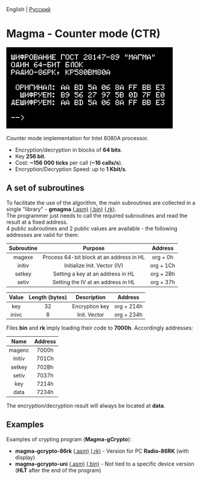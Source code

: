 English | [Русский](https://github.com/Bs0Dd/magma-8080/blob/main/CTR/README-ru_RU.md)

# Magma - Counter mode (CTR)

![Title](https://raw.githubusercontent.com/Bs0Dd/magma-8080/main/86rk.png)

Counter mode implementation for Intel 8080A processor.

* Encryption/decryption in blocks of **64 bits**.
* Key **256 bit**.
* Cost: **~156 000 ticks** per call (**~16 calls/s**).
* Encryption/Decryption Speed: up to **1 Kbit/s**.


## A set of subroutines

To facilitate the use of the algorithm, the main subroutines are collected in a single "library" - **gmagma** [(.asm)](https://github.com/Bs0Dd/magma-8080/blob/main/CTR/gmagma.asm) [(.bin)](https://github.com/Bs0Dd/magma-8080/blob/main/CTR/gmagma.bin) [(.rk)](https://github.com/Bs0Dd/magma-8080/blob/main/CTR/gmagma.rk).  
The programmer just needs to call the required subroutines and read the result at a fixed address.  
4 public subroutines and 2 public values ​​are available - the following addresses are valid for them:

|  Subroutine  |                  Purpose                 |  Address  |
| :----------: | :--------------------------------------: | :-------: |
|    magexe    | Process 64-bit block at an address in HL | org + 0h  |
|    initiv    |        Initialize Init. Vector (IV)      | org + 1Ch |
|    setkey    |     Setting a key at an address in HL    | org + 2Bh |
|    setiv     |     Setting the IV at an address in HL   | org + 37h |

|  Value   | Length (bytes) |   Description   |  Address   |
| :------: | :------------: | :-------------: | :--------: |
|   key    |       32       |  Encryption key | org + 214h |
|  inivc   |       8        |   Init. Vector  | org + 234h |


Files **bin** and **rk** imply loading their code to **7000h**. Accordingly addresses:

|   Name   | Address |
| :------: | :-----: |
|  magenc  |  7000h  |
|  initiv  |  701Ch  |
|  setkey  |  702Bh  |
|  setiv   |  7037h  |
|   key    |  7214h  |
|   data   |  7234h  |

The encryption/decryption result will always be located at **data**.


## Examples

Examples of crypting program (**Magma-gCrypto**):  
 * **magma-gcrypto-86rk** [(.asm)](https://github.com/Bs0Dd/magma-8080/blob/main/CTR/magma-gcrypto-86rk.asm) [(.rk)](https://github.com/Bs0Dd/magma-8080/blob/main/CTR/magma-gcrypto-86rk.rk) - Version for PC **Radio-86RK** (with display)  
 * **magma-gcrypto-uni** [(.asm)](https://github.com/Bs0Dd/magma-8080/blob/main/CTR/magma-gcrypto-uni.asm) [(.bin)](https://github.com/Bs0Dd/magma-8080/blob/main/CTR/magma-gcrypto-uni.bin) - Not tied to a specific device version (**HLT** after the end of the program)
 
